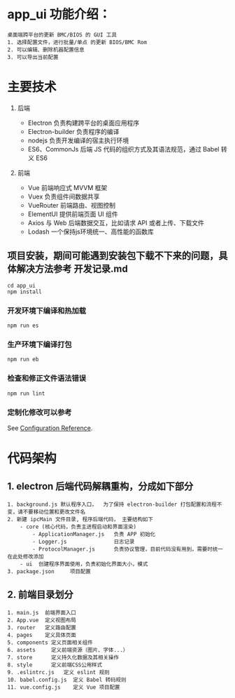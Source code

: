 # app_ui 功能介绍：
    桌面端跨平台的更新 BMC/BIOS 的 GUI 工具
    1. 选择配置文件，进行批量/单点 的更新 BIOS/BMC Rom
    2. 可以编辑、删除机器配置信息
    3. 可以导出当前配置

# 主要技术
1. 后端
   - Electron          负责构建跨平台的桌面应用程序
   - Electron-builder  负责程序的编译
   - nodejs            负责开发编译的宿主执行环境 
   - ES6、CommonJs     后端 JS 代码的组织方式及其语法规范，通过 Babel 转义 ES6                 

2. 前端
   - Vue              前端响应式 MVVM 框架
   - Vuex             负责组件间数据共享
   - VueRouter        前端路由、视图控制
   - ElementUI        提供前端页面 UI 组件
   - Axios            与 Web 后端数据交互，比如请求 API 或者上传、下载文件
   - Lodash           一个保持js环境统一、高性能的函数库

## 项目安装，期间可能遇到安装包下载不下来的问题，具体解决方法参考 开发记录.md
```
cd app_ui
npm install
```

### 开发环境下编译和热加载
```
npm run es
```

### 生产环境下编译打包
```
npm run eb
```

### 检查和修正文件语法错误
```
npm run lint
```

### 定制化修改可以参考
See [Configuration Reference](https://cli.vuejs.org/config/).


# 代码架构
## 1. electron 后端代码解耦重构，分成如下部分
    1. background.js 默认程序入口，  为了保持 electron-builder 打包配置和流程不变，请不要移动位置和更改文件名
    2. 新建 ipcMain 文件目录, 程序后端代码， 主要结构如下
        - core (核心代码，负责主进程启动和界面渲染)
            - ApplicationManager.js   负责 APP 初始化
            - Logger.js               日志记录
            - ProtocolManager.js      负责协议管理，目前代码没有用到，需要时统一在此处修改添加
        - ui  创建程序界面使用，负责初始化界面大小，模式
    3. package.json     项目配置

## 2. 前端目录划分
    1. main.js  前端界面入口
    2. App.vue  定义视图布局
    3. router   定义路由配置
    4. pages    定义具体页面
    5. components 定义页面相关组件
    6. assets     定义前端资源（图片、字体...）
    7. store      定义持久化数据及其相关操作
    8. style      定义前端CSS公用样式
    9. .eslintrc.js   定义 eslint 规则
    10. babel.config.js  定义 Babel 转码规则
    11. vue.config.js    定义 Vue 项目配置